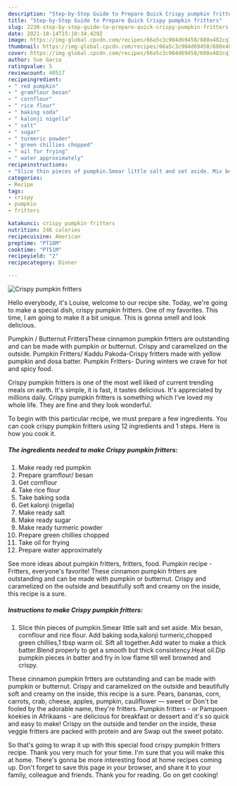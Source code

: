 ```yaml
---
description: "Step-by-Step Guide to Prepare Quick Crispy pumpkin fritters"
title: "Step-by-Step Guide to Prepare Quick Crispy pumpkin fritters"
slug: 2230-step-by-step-guide-to-prepare-quick-crispy-pumpkin-fritters
date: 2021-10-14T15:10:34.429Z
image: https://img-global.cpcdn.com/recipes/66a5c3c904d69458/680x482cq70/crispy-pumpkin-fritters-recipe-main-photo.jpg
thumbnail: https://img-global.cpcdn.com/recipes/66a5c3c904d69458/680x482cq70/crispy-pumpkin-fritters-recipe-main-photo.jpg
cover: https://img-global.cpcdn.com/recipes/66a5c3c904d69458/680x482cq70/crispy-pumpkin-fritters-recipe-main-photo.jpg
author: Sue Garza
ratingvalue: 5
reviewcount: 40517
recipeingredient:
- " red pumpkin"
- " gramflour besan"
- " cornflour"
- " rice flour"
- " baking soda"
- " kalonji nigella"
- " salt"
- " sugar"
- " turmeric powder"
- " green chillies chopped"
- " oil for frying"
- " water approximately"
recipeinstructions:
- "Slice thin pieces of pumpkin.Smear little salt and set aside. Mix besan, cornflour and rice flour. Add baking soda,kalonji turmeric,chopped green chillies,1 tbsp warm oil. Sift all together.Add water to make a thick batter.Blend properly to get a smooth but thick consistency.Heat oil.Dip pumpkin pieces in batter and fry in low flame till well browned and crispy."
categories:
- Recipe
tags:
- crispy
- pumpkin
- fritters

katakunci: crispy pumpkin fritters 
nutrition: 246 calories
recipecuisine: American
preptime: "PT18M"
cooktime: "PT51M"
recipeyield: "2"
recipecategory: Dinner

---
```



![Crispy pumpkin fritters](https://img-global.cpcdn.com/recipes/66a5c3c904d69458/680x482cq70/crispy-pumpkin-fritters-recipe-main-photo.jpg)

Hello everybody, it's Louise, welcome to our recipe site. Today, we're going to make a special dish, crispy pumpkin fritters. One of my favorites. This time, I am going to make it a bit unique. This is gonna smell and look delicious.

Pumpkin / Butternut FrittersThese cinnamon pumpkin frtters are outstanding and can be made with pumpkin or butternut. Crispy and caramelized on the outside. Pumpkin Fritters/ Kaddu Pakoda-Crispy fritters made with yellow pumpkin and dosa batter. Pumpkin Fritters- During winters we crave for hot and spicy food.

Crispy pumpkin fritters is one of the most well liked of current trending meals on earth. It's simple, it is fast, it tastes delicious. It's appreciated by millions daily. Crispy pumpkin fritters is something which I've loved my whole life. They are fine and they look wonderful.


To begin with this particular recipe, we must prepare a few ingredients. You can cook crispy pumpkin fritters using 12 ingredients and 1 steps. Here is how you cook it.

<!--inarticleads1-->

##### The ingredients needed to make Crispy pumpkin fritters:

1. Make ready  red pumpkin
1. Prepare  gramflour/ besan
1. Get  cornflour
1. Take  rice flour
1. Take  baking soda
1. Get  kalonji (nigella)
1. Make ready  salt
1. Make ready  sugar
1. Make ready  turmeric powder
1. Prepare  green chillies chopped
1. Take  oil for frying
1. Prepare  water approximately


See more ideas about pumpkin fritters, fritters, food. Pumpkin recipe - Fritters, everyone&#39;s favorite! These cinnamon pumpkin frtters are outstanding and can be made with pumpkin or butternut. Crispy and caramelized on the outside and beautifully soft and creamy on the inside, this recipe is a sure. 

<!--inarticleads2-->

##### Instructions to make Crispy pumpkin fritters:

1. Slice thin pieces of pumpkin.Smear little salt and set aside. Mix besan, cornflour and rice flour. Add baking soda,kalonji turmeric,chopped green chillies,1 tbsp warm oil. Sift all together.Add water to make a thick batter.Blend properly to get a smooth but thick consistency.Heat oil.Dip pumpkin pieces in batter and fry in low flame till well browned and crispy.


These cinnamon pumpkin frtters are outstanding and can be made with pumpkin or butternut. Crispy and caramelized on the outside and beautifully soft and creamy on the inside, this recipe is a sure. Pears, bananas, corn, carrots, crab, cheese, apples, pumpkin, cauliflower — sweet or Don&#39;t be fooled by the adorable name, they&#39;re fritters. Pumpkin fritters - or Pampoen koekies in Afrikaans - are delicious for breakfast or dessert and it&#39;s so quick and easy to make! Crispy on the outside and tender on the inside, these veggie fritters are packed with protein and are Swap out the sweet potato. 

So that's going to wrap it up with this special food crispy pumpkin fritters recipe. Thank you very much for your time. I'm sure that you will make this at home. There's gonna be more interesting food at home recipes coming up. Don't forget to save this page in your browser, and share it to your family, colleague and friends. Thank you for reading. Go on get cooking!
